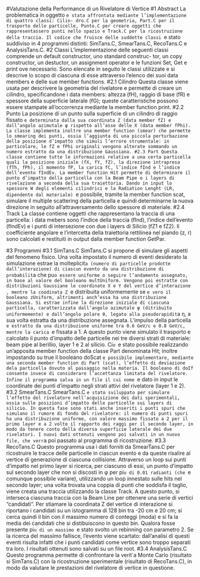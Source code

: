 #Valutazione della Performance di un Rivelatore di Vertice
#1 Abstract
La problematica in oggetto `e stata affrontata mediante l’implementazione di quattro classi: Cilin-
dro.C per la geometria, Part.C per il trasporto delle particelle, Punto.C per creare oggetti
che rappresentassero punti nello spazio e Track.C per la ricostruzione della traccia. Il codice che
fruisce delle suddette classi `e stato suddiviso in 4 programmi distinti: SimTans.C, SmearTans.C,
RecoTans.C e AnalysisTans.C.
#2 Classi
L’implementazione delle seguenti classi comprende un default constructor, uno standard construc-
tor, un copy constructor, un destuctor, un assignment operator e le funzioni Set, Get e print ove
necessario. Sono elencate in seguito le classi utilizzate e si descrive lo scopo di ciascuna di esse
attraverso l’elenco dei suoi data members e delle sue member functions.
#2.1 Cilindro
Questa classe viene usata per descrivere la geometria del rivelatore e permette di creare un cilindro,
specificandone i data members: altezza (fH), raggio di base (fR) e spessore della superficie laterale
(fG); queste caratteristiche possono essere stampate all’occorrenza mediante la member function
print.
#2.2 Punto
La posizione di un punto sulla superficie di un cilindro di raggio fissato `e determinata dalla sua
coordinata Z (data member fZ) e dall’angolo azimutale φ rispetto all’asse delle X (data member
fPhi). La classe implementa inoltre una member function (smear) che permette lo smearing dei
punti, ossia l’aggiunta di una piccola perturbazione della posizione d’impatto che simuli l’errore
strumentale: in particolare, le fZ e fPhi originali vengono alterate sommando un numero estratto
da una distribuzione Gaussiana.
#2.3 Part
Questa classe contiene tutte le informazioni relative a una certa particella quali la posizione iniziale
(fX, fY, fZ), la direzione intrapresa (fTh, fPh), il momento fP, la carica fC, l’indice fInd e l’indice
dell’evento fIndEv. La member function Hit permette di determinare il punto d’impatto della
particella con la Beam Pipe o i layers di rivelazione a seconda della sua traiettoria. Dando in input
lo spessore W degli elementi cilindrici e la Radiation Lenght (LR, dipendente dal materiale) `e
possibile, tramite la member function scat, simulare il multiple scattering della particella e quindi
determinarne la nuova direzione in seguito all’attraversamento dello spessore di materiale.
#2.4 Track
La classe contiene oggetti che rappresentano la traccia di una particella: i data mebers sono l’indice
della traccia (fInd), l’indice dell’evento (fIndEv) e i punti di intersezione con due i layers di Silicio
(fZ1 e fZ2). Il coefficiente angolare e l’intercetta della traiettoria rettilinea nel piando (z, r) sono
calcolati e restituiti in output dalla member function GetPar.

#3 Programmi
#3.1 SimTans.C
SimTans.C si propone di simulare gli aspetti del fenomeno fisico.
Una volta impostato il numero di eventi desiderato la simulazione estrae la molteplicit`a (numero di
particelle prodotte dall’interazione) di ciascun evento da una distribuzione di probabilit`a che pu`o
essere uniforme o seguire l’andamento assegnato, in base al valore del booleano multUniform.
Vengono poi estratte con distribuzioni Gaussiane le coordinate X e Y del vertice d’interazione
, mentre la coodinata Z `e distribuita uniformemente se `e vero il booleano zUniform, altrimenti
anch’essa ha una distribuzione Gaussiana. Si estrae infine la direzione iniziale di ciascuna particella,
caratterizzata dall’angolo azimutale φ (ditribuito uniformemente) e dall’angolo polare θ, legato alla
pseudorapidit`a η, a sua volta estratta da una distribuzione assegnata. L’impulso della particella `e
estratto da una distribuzione uniforme tra 0.6 GeV/c e 0.8 GeV/c, mentre la carica `e fissata a 1.
A questo punto viene simulato il trasporto e calcolato il punto d’impatto delle particelle nei tre
diversi strati di materiale: beam pipe al berillio, layer 1 e 2 al silicio. Ci`o `e stato possibile
realizzando un’apposita member function della classe Part denominata Hit; inoltre impostando
su true il booleano doScat `e possibile implementare, mediante una seconda member function di
Part (scat), l’effetto di deviazione dela particella dovuto al passaggio nella materia. Il booleano
di doIf consente invece di considerare l’accettanza limitata del rivelatore. Infine il programma
salva in un file il cui nome `e dato in input le coordinate dei punti d’impatto negli strati attivi del
rivelatore (layer 1 e 2).
#3.2 SmearTans.C
SmearTans.C `e stato sviluppato per simulare l’effetto del rivelatore nell’acquisizione dei dati
sperimentali, ossia sulle posizioni d’impatto delle particelle sui layers di silicio.
In questa fase sono stati anche inseriti i punti spuri che simulano il rumore di fondo del rivelatore:
il numero di punti spuri ha una distribuzione uniforme, con valore massimo fissato a 2 per il primo
layer e a 2 volte il rapporto dei raggi per il secondo layer, in modo da tenere conto della diversa
superficie laterale dei due rivelatori.
I nuovi dati ottenuti vengono poi salvati in un nuovo file, che verr`a poi passato al programma di
ricostruzione.
#3.3 RecoTans.C
Questo programma usa i dati forniti da SmearTans.C per ricostruire le tracce delle particelle in
ciascun evento e da queste risalire al vertice di generazione di ciascuna collisione.
Attraverso un loop sui punti d’impatto nel primo layer si ricerca, per ciascuno di essi, un punto
d’impatto sul secondo layer che non si discosti in φ per pi`u di 0.01 radianti (che `e comunque
possibile variare), utilizzando un loop innestato sulle hits nel secondo layer; una volta trovata una
coppia di punti che soddisfa il taglio, viene creata una traccia utilizzando la classe Track.
A questo punto, si interseca ciascuna traccia con la Beam Line per ottenere una serie di vertici
“candidati”. Per stiamare la coordinata Z del vertice di interazione si riportano i candidati su un
istogramma di 128 bin tra -20 cm e 20 cm; si cerca quindi il bin con il massimo numero di conteggi
(moda) e si fa la media dei candidati che si distibuiscono in questo bin. Qualora fosse presente
pi`u di un massimo `e stato svolto un rebinning con parametro 2. Se la ricerca del massimo fallisce,
l’evento viene scartato: dall’analisi di questi eventi risulta infatti che i punti candidati come vertice
sono troppo separati tra loro.
I risultati ottenuti sono salvati su un file root.
#3.4 AnalysisTans.C
Questo programma permette di confrontare la verit`a Monte Carlo (risultato si SimTans.C) con
la ricostruzione sperimentale (risultato di RecoTans.C), in modo da valutare le prestazioni del
rivelatore di vertice in questione.
